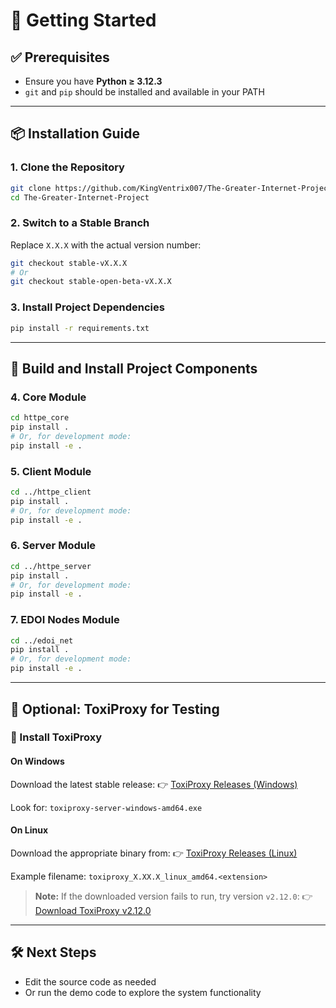 
# 🚀 Getting Started

## ✅ Prerequisites

- Ensure you have **Python ≥ 3.12.3**
- `git` and `pip` should be installed and available in your PATH

---

## 📦 Installation Guide

### 1. Clone the Repository

```bash
git clone https://github.com/KingVentrix007/The-Greater-Internet-Project.git
cd The-Greater-Internet-Project
````

### 2. Switch to a Stable Branch

Replace `X.X.X` with the actual version number:

```bash
git checkout stable-vX.X.X
# Or
git checkout stable-open-beta-vX.X.X
```

### 3. Install Project Dependencies

```bash
pip install -r requirements.txt
```

---

## 🧱 Build and Install Project Components

### 4. Core Module

```bash
cd httpe_core
pip install .
# Or, for development mode:
pip install -e .
```

### 5. Client Module

```bash
cd ../httpe_client
pip install .
# Or, for development mode:
pip install -e .
```

### 6. Server Module

```bash
cd ../httpe_server
pip install .
# Or, for development mode:
pip install -e .
```

### 7. EDOI Nodes Module

```bash
cd ../edoi_net
pip install .
# Or, for development mode:
pip install -e .
```

---

## 🧪 Optional: ToxiProxy for Testing

### 🔧 Install ToxiProxy

#### On Windows

Download the latest stable release:
👉 [ToxiProxy Releases (Windows)](https://github.com/Shopify/toxiproxy/releases)

Look for:
`toxiproxy-server-windows-amd64.exe`

#### On Linux

Download the appropriate binary from:
👉 [ToxiProxy Releases (Linux)](https://github.com/Shopify/toxiproxy/releases)

Example filename:
`toxiproxy_X.XX.X_linux_amd64.<extension>`

> **Note:** If the downloaded version fails to run, try version `v2.12.0`:
> 👉 [Download ToxiProxy v2.12.0](https://github.com/Shopify/toxiproxy/releases/tag/v2.12.0)

---

## 🛠️ Next Steps

- Edit the source code as needed
- Or run the demo code to explore the system functionality
